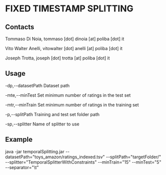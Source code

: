 # FIXED TIMESTAMP SPLITTING

## Contacts

   Tommaso Di Noia, tommaso [dot] dinoia [at] poliba [dot] it  
   
   Vito Walter Anelli, vitowalter [dot] anelli [at] poliba [dot] it 
   
   Joseph Trotta, joseph [dot] trotta [at] poliba [dot] it 
   

## Usage

 -dp,--datasetPath <arg>   Dataset path
 
 -mte,--minTest <arg>      Set minimum number of ratings in the test set
 
 -mtr,--minTrain <arg>     Set minimum number of ratings in the training set
 
 -p,--splitPath <arg>      Training and test set folder path
 
 -sp,--splitter <arg>      Name of splitter to use

## Example

java -jar temporalSplitting.jar --datasetPath="toys_amazon/ratings_indexed.tsv" --splitPath="targetFolder/" --splitter="TemporalSplitterWithConstraints" --minTrain="15" --minTest="5" --separator="\t"

